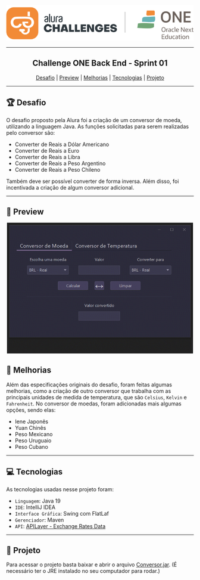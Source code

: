 <p align="center"><img src=alura-one-logo.png></p>
<hr>

<h2 align='center'>Challenge ONE Back End - Sprint 01</h2>

<p align='center'>
  <a href='#-desafio'>Desafio</a> |
  <a href='#-preview'>Preview</a> |
  <a href='#-melhorias'>Melhorias</a> |
  <a href='#-tecnologias'>Tecnologias</a> |
  <a href='#-projeto'>Projeto</a>
<p>
<hr>

## 🏆 Desafio

O desafio proposto pela Alura foi a criação de um conversor de moeda, utilizando a linguagem Java. As funções solicitadas para serem realizadas pelo conversor são:

- Converter de Reais a Dólar Americano
- Converter de Reais a Euro
- Converter de Reais a Libra
- Converter de Reais a Peso Argentino
- Converter de Reais a Peso Chileno

Também deve ser possível converter de forma inversa. Além disso, foi incentivada a criação de algum conversor adicional.
<hr>

## 🎥 Preview
<div align="center"><img src="preview.gif" width="500"></div>


## 🔨 Melhorias

Além das especificações originais do desafio, foram feitas algumas melhorias, como a criação de outro conversor que trabalha com as principais unidades de medida de temperatura, que são `Celsius`, `Kelvin` e `Fahrenheit`. No conversor de moedas, foram adicionadas mais algumas opções, sendo elas:

- Iene Japonês
- Yuan Chinês
- Peso Mexicano
- Peso Uruguaio
- Peso Cubano
<hr>

## 💻 Tecnologias

As tecnologias usadas nesse projeto foram:

- `Linguagem`: Java 19
- `IDE`: IntelliJ IDEA
- `Interface Gráfica`: Swing com FlatLaf
- `Gerenciador`: Maven
- `API`: [APILayer - Exchange Rates Data](https://apilayer.com/marketplace/exchangerates_data-api)
<hr>

## 📜 Projeto

Para acessar o projeto basta baixar e abrir o arquivo [Conversor.jar](https://github.com/GusBuz/Conversor-ONE/blob/main/out/artifacts/Conversor.jar?raw=true). (É necessário ter o JRE instalado no seu computador para rodar.)
